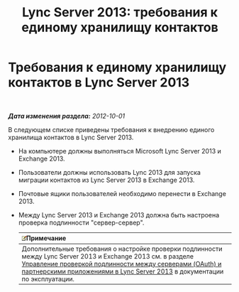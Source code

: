 ﻿---
title: 'Lync Server 2013: требования к единому хранилищу контактов'
TOCTitle: Требования к единому хранилищу контактов
ms:assetid: dab47e4d-6fc7-47a8-aefd-1499bf0d8c89
ms:mtpsurl: https://technet.microsoft.com/ru-ru/library/JJ205317(v=OCS.15)
ms:contentKeyID: 49311364
ms.date: 05/19/2016
mtps_version: v=OCS.15
ms.translationtype: HT
---

# Требования к единому хранилищу контактов в Lync Server 2013

 

_**Дата изменения раздела:** 2012-10-01_

В следующем списке приведены требования к внедрению единого хранилища контактов в Lync Server 2013.

  - На компьютере должны выполняться Microsoft Lync Server 2013 и Exchange 2013.

  - Пользователи должны использовать Lync 2013 для запуска миграции контактов из Lync Server 2013 в Exchange 2013.

  - Почтовые ящики пользователей необходимо перенести в Exchange 2013.

  - Между Lync Server 2013 и Exchange 2013 должна быть настроена проверка подлинности "сервер-сервер".
    
    <table>
    <thead>
    <tr class="header">
    <th><img src="images/Gg398412.note(OCS.15).gif" title="note" alt="note" />Примечание</th>
    </tr>
    </thead>
    <tbody>
    <tr class="odd">
    <td>Дополнительные требования о настройке проверки подлинности между Lync Server 2013 и Exchange 2013 см. в разделе <a href="lync-server-2013-managing-server-to-server-authentication-oauth-and-partner-applications.md">Управление проверкой подлинности между серверами (OAuth) и партнерскими приложениями в Lync Server 2013</a> в документации по эксплуатации.</td>
    </tr>
    </tbody>
    </table>

